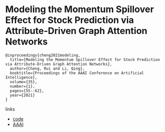 # Modeling the Momentum Spillover Effect for Stock Prediction via Attribute-Driven Graph Attention Networks
```
@inproceedings{cheng2021modeling,
  title={Modeling the Momentum Spillover Effect for Stock Prediction via Attribute-Driven Graph Attention Networks},
  author={Cheng, Rui and Li, Qing},
  booktitle={Proceedings of the AAAI Conference on Artificial Intelligence},
  volume={35},
  number={1},
  pages={55--62},
  year={2021}
}
```

links
- [code](https://github.com/RuichengFIC/ADGAT)
- [AAAI](https://ojs.aaai.org/index.php/AAAI/article/view/16077)
